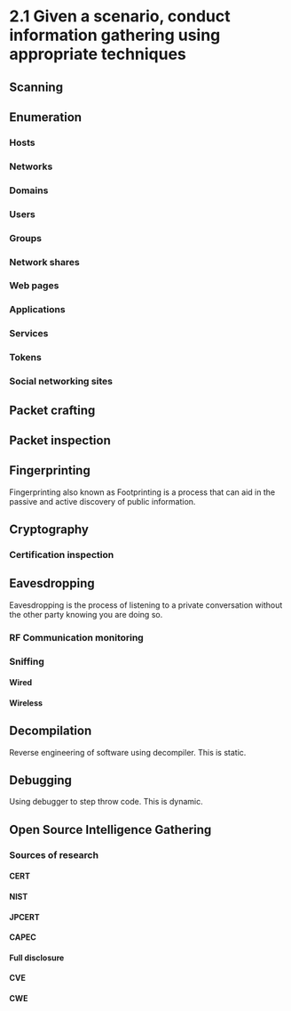 # 2.1 Given a scenario, conduct information gathering using appropriate techniques

## Scanning
## Enumeration
### Hosts
### Networks
### Domains
### Users
### Groups
### Network shares
### Web pages
### Applications
### Services
### Tokens
### Social networking sites
## Packet crafting
## Packet inspection
## Fingerprinting
Fingerprinting also known as Footprinting is a process that can aid in the passive and active discovery of public information.
## Cryptography
### Certification inspection
## Eavesdropping
Eavesdropping is the process of listening to a private conversation
without the other party knowing you are doing so.
### RF Communication monitoring
### Sniffing
#### Wired
#### Wireless
## Decompilation
Reverse engineering of software using decompiler.
This is static.
## Debugging
Using debugger to step throw code. 
This is dynamic.
## Open Source Intelligence Gathering
### Sources of research
#### CERT
#### NIST
#### JPCERT
#### CAPEC
#### Full disclosure
#### CVE
#### CWE